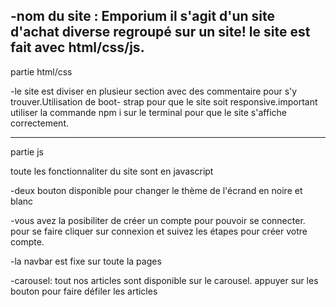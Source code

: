 -nom du site : Emporium
il s'agit d'un site d'achat diverse regroupé sur un site!
le site est fait avec html/css/js.
--------------------------------------------------------------------------------------------------
partie html/css

-le site est diviser en plusieur section avec des commentaire pour s'y trouver.Utilisation de boot-
strap pour que le site soit responsive.important utiliser la commande npm i sur le terminal pour que le site s'affiche correctement.

--------------------------------------------------------------------------------------------------
partie js

toute les fonctionnaliter du site sont en javascript

-deux bouton disponible pour changer le thème de l'écrand en noire et blanc

-vous avez la posibiliter de créer un compte pour pouvoir se connecter. pour se faire cliquer sur connexion et suivez les étapes pour créer votre compte.

-la navbar est fixe sur toute la pages

-carousel: tout nos articles sont disponible sur le carousel. appuyer sur les bouton pour faire défiler les articles
